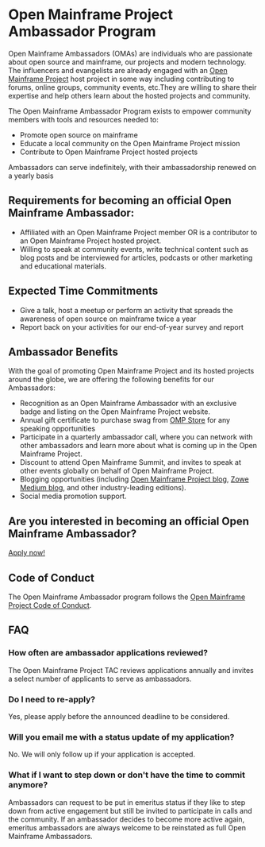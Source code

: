 # Open Mainframe Project Ambassador Program

Open Mainframe Ambassadors (OMAs) are individuals who are passionate about open source and mainframe, our projects and modern technology.  The influencers and evangelists are already engaged with an [Open Mainframe Project](https://www.openmainframeproject.org/) host project in some way including contributing to forums, online groups, community events, etc.They are willing to share their expertise and help others learn about the hosted projects and community.

The Open Mainframe Ambassador Program exists to empower community members with tools and resources needed to:

*   Promote open source on mainframe
*   Educate a local community on the Open Mainframe Project mission
*   Contribute to Open Mainframe Project hosted projects

Ambassadors can serve indefinitely, with their ambassadorship renewed on a yearly basis

## Requirements for becoming an official Open Mainframe Ambassador:

*   Affiliated with an Open Mainframe Project member OR is a contributor to an Open Mainframe Project hosted project.
*   Willing to speak at community events, write technical content such as blog posts and be interviewed for articles, podcasts or other marketing and educational materials. 

## Expected Time Commitments

*   Give a talk, host a meetup or perform an activity that spreads the awareness of open source on mainframe twice a year
*   Report back on your activities for our end-of-year survey and report

## Ambassador Benefits

With the goal of promoting Open Mainframe Project and its hosted projects around the globe, we are offering the following benefits for our Ambassadors:

*   Recognition as an Open Mainframe Ambassador with an exclusive badge and listing on the Open Mainframe Project website.
*   Annual gift certificate to purchase swag from [OMP Store](https://store.openmainframeproject.org/) for any speaking opportunities
*   Participate in a quarterly ambassador call, where you can network with other ambassadors and learn more about what is coming up in the Open Mainframe Project.
*   Discount to attend Open Mainframe Summit, and invites to speak at other events globally on behalf of Open Mainframe Project.
*   Blogging opportunities (including [Open Mainframe Project blog](https://www.cncf.io/blog/), [Zowe Medium blog](https://medium.com/zowe), and other industry-leading editions).
*   Social media promotion support.

## Are you interested in becoming an official Open Mainframe Ambassador?

[Apply now!](https://github.com/openmainframeproject/tac/issues/new/choose)

## Code of Conduct

The Open Mainframe Ambassador program follows the [Open Mainframe Project Code of Conduct](https://github.com/openmainframeproject/foundation/blob/master/CODE_OF_CONDUCT.md).

## FAQ

### How often are ambassador applications reviewed?

The Open Mainframe Project TAC reviews applications annually and invites a select number of applicants to serve as ambassadors.

### Do I need to re-apply?

Yes, please apply before the announced deadline to be considered.

### Will you email me with a status update of my application?

No. We will only follow up if your application is accepted.

### What if I want to step down or don't have the time to commit anymore?

Ambassadors can request to be put in emeritus status if they like to step down from active engagement but still be invited to participate in calls and the community. If an ambassador decides to become more active again, emeritus ambassadors are always welcome to be reinstated as full Open Mainframe Ambassadors.
